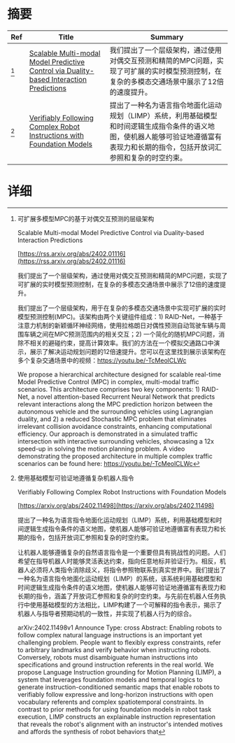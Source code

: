 # 摘要

| Ref | Title | Summary |
| --- | --- | --- |
| [^1] | [Scalable Multi-modal Model Predictive Control via Duality-based Interaction Predictions](https://rss.arxiv.org/abs/2402.01116) | 我们提出了一个层级架构，通过使用对偶交互预测和精简的MPC问题，实现了可扩展的实时模型预测控制，在复杂的多模态交通场景中展示了12倍的速度提升。 |
| [^2] | [Verifiably Following Complex Robot Instructions with Foundation Models](https://arxiv.org/abs/2402.11498) | 提出了一种名为语言指令地面化运动规划（LIMP）系统，利用基础模型和时间逻辑生成指令条件的语义地图，使机器人能够可验证地遵循富有表现力和长期的指令，包括开放词汇参照和复杂的时空约束。 |

# 详细

[^1]: 可扩展多模型MPC的基于对偶交互预测的层级架构

    Scalable Multi-modal Model Predictive Control via Duality-based Interaction Predictions

    [https://rss.arxiv.org/abs/2402.01116](https://rss.arxiv.org/abs/2402.01116)

    我们提出了一个层级架构，通过使用对偶交互预测和精简的MPC问题，实现了可扩展的实时模型预测控制，在复杂的多模态交通场景中展示了12倍的速度提升。

    

    我们提出了一个层级架构，用于在复杂的多模态交通场景中实现可扩展的实时模型预测控制(MPC)。该架构由两个关键组件组成：1) RAID-Net，一种基于注意力机制的新颖循环神经网络，使用拉格朗日对偶性预测自动驾驶车辆与周围车辆之间在MPC预测范围内的相关交互；2) 一个简化的随机MPC问题，消除不相关的避碰约束，提高计算效率。我们的方法在一个模拟交通路口中演示，展示了解决运动规划问题的12倍速提升。您可以在这里找到展示该架构在多个复杂交通场景中的视频：https://youtu.be/-TcMeolCLWc

    We propose a hierarchical architecture designed for scalable real-time Model Predictive Control (MPC) in complex, multi-modal traffic scenarios. This architecture comprises two key components: 1) RAID-Net, a novel attention-based Recurrent Neural Network that predicts relevant interactions along the MPC prediction horizon between the autonomous vehicle and the surrounding vehicles using Lagrangian duality, and 2) a reduced Stochastic MPC problem that eliminates irrelevant collision avoidance constraints, enhancing computational efficiency. Our approach is demonstrated in a simulated traffic intersection with interactive surrounding vehicles, showcasing a 12x speed-up in solving the motion planning problem. A video demonstrating the proposed architecture in multiple complex traffic scenarios can be found here: https://youtu.be/-TcMeolCLWc
    
[^2]: 使用基础模型可验证地遵循复杂机器人指令

    Verifiably Following Complex Robot Instructions with Foundation Models

    [https://arxiv.org/abs/2402.11498](https://arxiv.org/abs/2402.11498)

    提出了一种名为语言指令地面化运动规划（LIMP）系统，利用基础模型和时间逻辑生成指令条件的语义地图，使机器人能够可验证地遵循富有表现力和长期的指令，包括开放词汇参照和复杂的时空约束。

    

    让机器人能够遵循复杂的自然语言指令是一个重要但具有挑战性的问题。人们希望在指导机器人时能够灵活表达约束，指向任意地标并验证行为。相反，机器人必须将人类指令消除歧义，将指令参照物联系到真实世界中。我们提出了一种名为语言指令地面化运动规划（LIMP）的系统，该系统利用基础模型和时间逻辑生成指令条件的语义地图，使机器人能够可验证地遵循富有表现力和长期的指令，涵盖了开放词汇参照和复杂的时空约束。与先前在机器人任务执行中使用基础模型的方法相比，LIMP构建了一个可解释的指令表示，揭示了机器人与指导者预期动机的一致性，并实现了机器人行为的综合。

    arXiv:2402.11498v1 Announce Type: cross  Abstract: Enabling robots to follow complex natural language instructions is an important yet challenging problem. People want to flexibly express constraints, refer to arbitrary landmarks and verify behavior when instructing robots. Conversely, robots must disambiguate human instructions into specifications and ground instruction referents in the real world. We propose Language Instruction grounding for Motion Planning (LIMP), a system that leverages foundation models and temporal logics to generate instruction-conditioned semantic maps that enable robots to verifiably follow expressive and long-horizon instructions with open vocabulary referents and complex spatiotemporal constraints. In contrast to prior methods for using foundation models in robot task execution, LIMP constructs an explainable instruction representation that reveals the robot's alignment with an instructor's intended motives and affords the synthesis of robot behaviors that 
    


